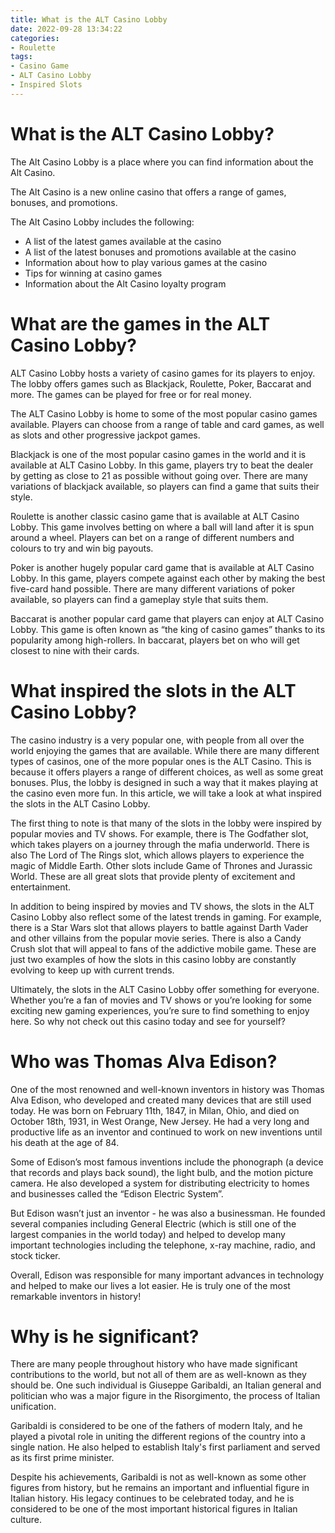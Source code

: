 ```yaml
---
title: What is the ALT Casino Lobby
date: 2022-09-28 13:34:22
categories:
- Roulette
tags:
- Casino Game
- ALT Casino Lobby
- Inspired Slots
---
```



#  What is the ALT Casino Lobby?

The Alt Casino Lobby is a place where you can find information about the Alt Casino.

The Alt Casino is a new online casino that offers a range of games, bonuses, and promotions.

The Alt Casino Lobby includes the following:

- A list of the latest games available at the casino
- A list of the latest bonuses and promotions available at the casino
- Information about how to play various games at the casino
- Tips for winning at casino games
- Information about the Alt Casino loyalty program

#  What are the games in the ALT Casino Lobby?

ALT Casino Lobby hosts a variety of casino games for its players to enjoy. The lobby offers games such as Blackjack, Roulette, Poker, Baccarat and more. The games can be played for free or for real money.

The ALT Casino Lobby is home to some of the most popular casino games available. Players can choose from a range of table and card games, as well as slots and other progressive jackpot games.

Blackjack is one of the most popular casino games in the world and it is available at ALT Casino Lobby. In this game, players try to beat the dealer by getting as close to 21 as possible without going over. There are many variations of blackjack available, so players can find a game that suits their style.

Roulette is another classic casino game that is available at ALT Casino Lobby. This game involves betting on where a ball will land after it is spun around a wheel. Players can bet on a range of different numbers and colours to try and win big payouts.

Poker is another hugely popular card game that is available at ALT Casino Lobby. In this game, players compete against each other by making the best five-card hand possible. There are many different variations of poker available, so players can find a gameplay style that suits them.

Baccarat is another popular card game that players can enjoy at ALT Casino Lobby. This game is often known as “the king of casino games” thanks to its popularity among high-rollers. In baccarat, players bet on who will get closest to nine with their cards.

#  What inspired the slots in the ALT Casino Lobby?

The casino industry is a very popular one, with people from all over the world enjoying the games that are available. While there are many different types of casinos, one of the more popular ones is the ALT Casino. This is because it offers players a range of different choices, as well as some great bonuses. Plus, the lobby is designed in such a way that it makes playing at the casino even more fun. In this article, we will take a look at what inspired the slots in the ALT Casino Lobby.

The first thing to note is that many of the slots in the lobby were inspired by popular movies and TV shows. For example, there is The Godfather slot, which takes players on a journey through the mafia underworld. There is also The Lord of The Rings slot, which allows players to experience the magic of Middle Earth. Other slots include Game of Thrones and Jurassic World. These are all great slots that provide plenty of excitement and entertainment.

In addition to being inspired by movies and TV shows, the slots in the ALT Casino Lobby also reflect some of the latest trends in gaming. For example, there is a Star Wars slot that allows players to battle against Darth Vader and other villains from the popular movie series. There is also a Candy Crush slot that will appeal to fans of the addictive mobile game. These are just two examples of how the slots in this casino lobby are constantly evolving to keep up with current trends.

Ultimately, the slots in the ALT Casino Lobby offer something for everyone. Whether you’re a fan of movies and TV shows or you’re looking for some exciting new gaming experiences, you’re sure to find something to enjoy here. So why not check out this casino today and see for yourself?

#  Who was Thomas Alva Edison?

One of the most renowned and well-known inventors in history was Thomas Alva Edison, who developed and created many devices that are still used today. He was born on February 11th, 1847, in Milan, Ohio, and died on October 18th, 1931, in West Orange, New Jersey. He had a very long and productive life as an inventor and continued to work on new inventions until his death at the age of 84.

Some of Edison’s most famous inventions include the phonograph (a device that records and plays back sound), the light bulb, and the motion picture camera. He also developed a system for distributing electricity to homes and businesses called the “Edison Electric System”.

But Edison wasn’t just an inventor - he was also a businessman. He founded several companies including General Electric (which is still one of the largest companies in the world today) and helped to develop many important technologies including the telephone, x-ray machine, radio, and stock ticker.

Overall, Edison was responsible for many important advances in technology and helped to make our lives a lot easier. He is truly one of the most remarkable inventors in history!

#  Why is he significant?

There are many people throughout history who have made significant contributions to the world, but not all of them are as well-known as they should be. One such individual is Giuseppe Garibaldi, an Italian general and politician who was a major figure in the Risorgimento, the process of Italian unification.

Garibaldi is considered to be one of the fathers of modern Italy, and he played a pivotal role in uniting the different regions of the country into a single nation. He also helped to establish Italy's first parliament and served as its first prime minister.

Despite his achievements, Garibaldi is not as well-known as some other figures from history, but he remains an important and influential figure in Italian history. His legacy continues to be celebrated today, and he is considered to be one of the most important historical figures in Italian culture.